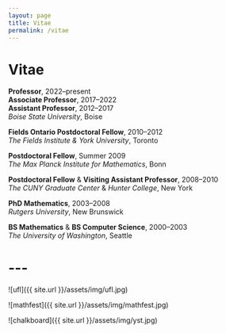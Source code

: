 ```yaml
---
layout: page
title: Vitae
permalink: /vitae
---
```


# Vitae

**Professor**, 2022&ndash;present  
**Associate Professor**, 2017&ndash;2022  
**Assistant Professor**, 2012&ndash;2017  
*Boise State University*, Boise

**Fields Ontario Postdoctoral Fellow**, 2010&ndash;2012  
*The Fields Institute \& York University*, Toronto

**Postdoctoral Fellow**, Summer 2009  
*The Max Planck Institute for Mathematics*, Bonn 

**Postdoctoral Fellow** \& **Visiting Assistant Professor**, 2008&ndash;2010  
*The CUNY Graduate Center* \& *Hunter College*, New York

**PhD Mathematics**, 2003&ndash;2008  
*Rutgers University*, New Brunswick

**BS Mathematics** \& **BS Computer Science**, 2000&ndash;2003  
*The University of Washington*, Seattle

# ---

![ufl]({{ site.url }}/assets/img/ufl.jpg)

![mathfest]({{ site.url }}/assets/img/mathfest.jpg)

![chalkboard]({{ site.url }}/assets/img/yst.jpg)
